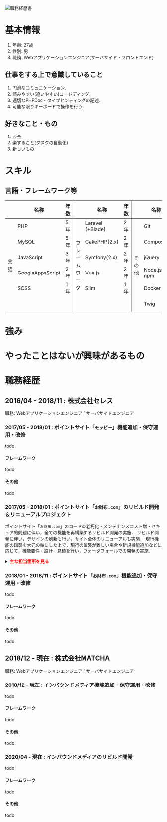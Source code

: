 ![職務経歴書](https://user-images.githubusercontent.com/24934763/107616500-8b6a7680-6c91-11eb-8e24-6d033b46ffdc.png "職務経歴書")

# 基本情報
1. 年齢: 27歳
2. 性別: 男
3. 職務: Webアプリケーションエンジニア(サーバサイド・フロントエンド)

## 仕事をする上で意識していること
1. 円滑なコミュニケーション．
2. 読みやすい(追いやすい)コードディング．
3. 適切なPHPDoc・タイプヒンティングの記述．
4. 可能な限りキーボードで操作を行う．

## 好きなこと・もの
1. お金
2. 楽すること(タスクの自動化)
3. 新しいもの

# スキル
## 言語・フレームワーク等
<table>
    <thead>
        <tr>
            <th scope="col"></th>
            <th scope="col">名称</th>
            <th scope="col">年数</th>
            <th scope="col" style="border-left:solid 1px"></th>
            <th scope="col">名称</th>
            <th scope="col">年数</th>
            <th scope="col" style="border-left:solid 1px"></th>
            <th scope="col">名称</th>
            <th scope="col">年数</th>
        </tr>
    </thead>
    <tbody>
        <tr>
            <td rowspan="6">言語</td>
            <td>PHP</td>
            <td>5年</td>
            <td rowspan="6" style="border-left:solid 1px">フレームワーク</td>
            <td>Laravel (+Blade)</td>
            <td>2年</td>
            <td rowspan="6" style="border-left:solid 1px">その他</td>
            <td>Git</td>
            <td>5年</td>
        </tr>
        <tr>
            <td>MySQL</td>
            <td>5年</td>
            <td>CakePHP(2.x)</td>
            <td>2年</td>
            <td>Composer</td>
            <td>4年</td>
        </tr>
        <tr>
            <td>JavaScript</td>
            <td>3年</td>
            <td>Symfony(2.x)</td>
            <td>2年</td>
            <td>jQuery</td>
            <td>3年</td>
        </tr>
        <tr>
            <td>GoogleAppsScript</td>
            <td>2年</td>
            <td>Vue.js</td>
            <td>2年</td>
            <td>Node.js, npm</td>
            <td>3年</td>
        </tr>
        <tr>
            <td>SCSS</td>
            <td>1年</td>
            <td>Slim</td>
            <td>1年</td>
            <td>Docker</td>
            <td>2年</td>
        </tr>
        <tr>
            <td></td>
            <td></td>
            <td></td>
            <td></td>
            <td>Twig</td>
            <td>2年</td>
        </tr>
    </tbody>
</table>

# 強み

# やったことはないが興味があるもの

# 職務経歴

## 2016/04 - 2018/11 : 株式会社セレス

職務: Webアプリケーションエンジニア / サーバサイドエンジニア

### 2017/05 - 2018/01 : ポイントサイト「`モッピー`」機能追加・保守運用・改修

todo

#### フレームワーク

todo

#### その他

todo

### 2017/05 - 2018/01 : ポイントサイト「`お財布.com`」のリビルド開発＆リニューアルプロジェクト

ポイントサイト「`お財布.com`」のコードの老朽化・メンテナンスコスト増・セキュア的問題に伴い，全ての機能を再構築するリビルド開発の実施．
リビルド開発に伴い，デザインの刷新も行い，サイト全体のリニューアルも実施．
現行機能の踏襲を大元の軸にした上で，現行の踏襲が難しい場合や新規機能追加などに応じて，機能要件・設計・見積を行い，ウォータフォールでの開発の実施．

<details>
   <summary><b style="color:red">主な担当箇所を見る</b></summary>
   <div>

      1. ユーザが利用するサイト画面
         1. ゲームコンテンツのサーバサイド(PHP)・フロントエンド(JavaScript/SCSS)の実装．
         2. アンケートコンテンツのサーバサイド(PHP)・フロントエンド(JavaScript/SCSS)の実装．
         3. 広告のCV計測に伴うトラッキング機能の実装．

      2. 社内運用者が利用する管理画面
         1. メールマガジンの送信予約機能実装．
         2. 会員数，ポイント発行数，広告CV，各種ゲームコンテンツ等々，各種レポート画面実装．

      3. 内部API
         1. 各種ゲームコンテンツポイント付与API実装．
         2. アンケートコンテンツポイント付与API実装．
         3. アンケートコンテンツ取得API実装．

      4. 外部API
         1. 他媒体各種アンケートコンテンツ取得API繋ぎこみ．
         2. ASP広告情報取得API繋ぎこみ．
         3.  メールマガジンにおける大量メール配信に伴う，外部MTAとの繋ぎこみ．

      5. バッチ処理
         1.  各種レポート生成バッチ作成．
         2.  メールマガジン配信予約バッチ作成．
         3.  複雑なユーザセグメントに対応したメールマガジン配信対象者抽出バッチ作成．
         4.  メールマガジン配信結果取り込みバッチ．
   </div>
</details>

### 2018/01 - 2018/11 : ポイントサイト「`お財布.com`」機能追加・保守運用・改修

todo

#### フレームワーク

todo

#### その他

todo

## 2018/12 - 現在 : 株式会社MATCHA
職務: Webアプリケーションエンジニア / サーバサイドエンジニア

### 2018/12 - 現在 : インバウンドメディア機能追加・保守運用・改修

todo

#### フレームワーク

todo

#### その他

todo

### 2020/04 - 現在 : インバウンドメディアのリビルド開発

todo

#### フレームワーク

todo

#### その他

todo

